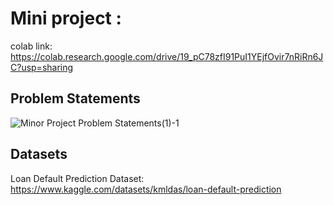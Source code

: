 # Mini project :
colab link: https://colab.research.google.com/drive/19_pC78zfI91PuI1YEjfOvir7nRiRn6JC?usp=sharing

## Problem Statements

![Minor Project Problem Statements(1)-1](https://user-images.githubusercontent.com/77978729/174480488-d7cb66be-ff7c-4e9c-bc50-e3afa73df761.png)<br>

## Datasets <br>
Loan Default Prediction Dataset: https://www.kaggle.com/datasets/kmldas/loan-default-prediction <br>
